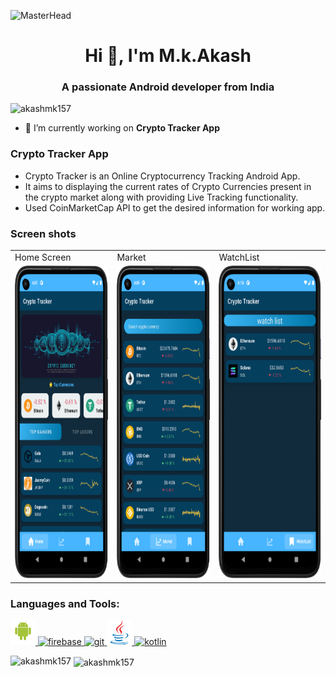 ![MasterHead](https://1.bp.blogspot.com/-7A4WynwLsMw/XbBpCXG8fHI/AAAAAAAAMt4/uOa1bpLskYgrwGbllhSu2SDj_Mig8SXJQCLcBGAsYHQ/s1600/2000_600px.gif)
<h1 align="center">Hi 👋, I'm M.k.Akash</h1>
<h3 align="center">A passionate Android developer from India</h3>

<p align="left"> <img src="https://komarev.com/ghpvc/?username=akashmk157&label=Profile%20views&color=0e75b6&style=flat" alt="akashmk157" /> </p>

- 🔭 I’m currently working on **Crypto Tracker App**

<h3 align="left">Crypto Tracker App</h3>

- Crypto Tracker is an Online Cryptocurrency Tracking Android App.
- It aims to displaying the current rates of Crypto Currencies present in the crypto market along with providing Live Tracking functionality.
- Used CoinMarketCap API to get the desired information for working app.

<h3 align="left">Screen shots</h3>

<table>
  <tr>
    <td>Home Screen</td>
     <td>Market</td>
     <td>WatchList</td>
  </tr>
  <tr>
    <td><img src="images/home-image.png" width=500 height=500></td>
    <td><img src="images/Market-image.png" width=500 height=500></td>
    <td><img src="images/watchlist-image.png" width=500 height=500></td>
  </tr>
 </table>

<p align="left">
</p>

<h3 align="left">Languages and Tools:</h3>
<p align="left"> <a href="https://developer.android.com" target="_blank" rel="noreferrer"> <img src="https://raw.githubusercontent.com/devicons/devicon/master/icons/android/android-original-wordmark.svg" alt="android" width="40" height="40"/> </a> <a href="https://firebase.google.com/" target="_blank" rel="noreferrer"> <img src="https://www.vectorlogo.zone/logos/firebase/firebase-icon.svg" alt="firebase" width="40" height="40"/> </a> <a href="https://git-scm.com/" target="_blank" rel="noreferrer"> <img src="https://www.vectorlogo.zone/logos/git-scm/git-scm-icon.svg" alt="git" width="40" height="40"/> </a> <a href="https://www.java.com" target="_blank" rel="noreferrer"> <img src="https://raw.githubusercontent.com/devicons/devicon/master/icons/java/java-original.svg" alt="java" width="40" height="40"/> </a> <a href="https://kotlinlang.org" target="_blank" rel="noreferrer"> <img src="https://www.vectorlogo.zone/logos/kotlinlang/kotlinlang-icon.svg" alt="kotlin" width="40" height="40"/> </a> </p>

<p><img align="left" src="https://github-readme-stats.vercel.app/api/top-langs?username=akashmk157&show_icons=true&locale=en&layout=compact" alt="akashmk157" /></p>

<p>&nbsp;<img align="center" src="https://github-readme-stats.vercel.app/api?username=akashmk157&show_icons=true&locale=en" alt="akashmk157" /></p>
